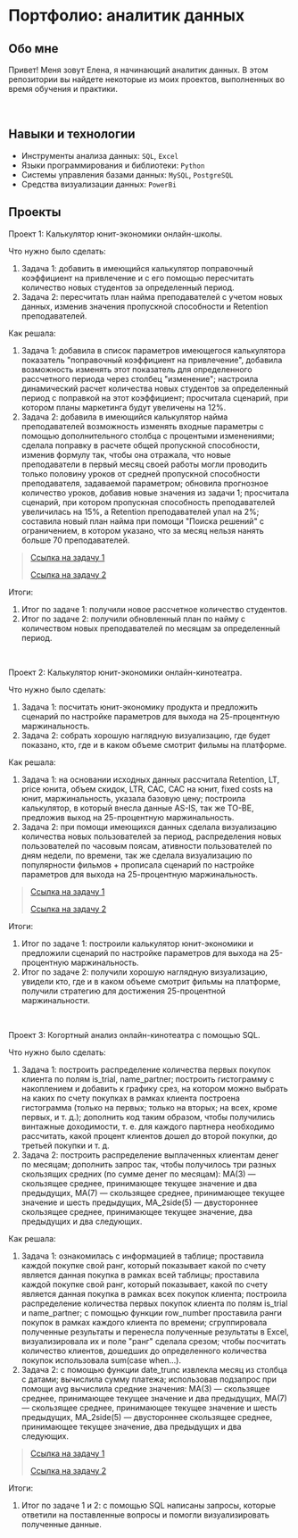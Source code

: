 # Портфолио: аналитик данных

## Обо мне

Привет! Меня зовут Елена, я начинающий аналитик данных. В этом репозитории вы найдете некоторые из моих проектов, выполненных во время обучения и практики.

<br>

## Навыки и технологии
- Инструменты анализа данных: ``SQL``, ``Excel``
- Языки программирования и библиотеки: ``Python``
- Системы управления базами данных: ``MySQL``, ``PostgreSQL``
- Средства визуализации данных: ``PowerBi``



## Проекты
<p> Проект 1: Калькулятор юнит-экономики онлайн-школы.</p>
<p> Что нужно было сделать:<p>
<ol>
 <li>Задача 1: добавить в имеющийся калькулятор поправочный коэффициент на привлечение и с его помощью пересчитать количество новых студентов за определенный период.</li>
 <li>Задача 2: пересчитать план найма преподавателей с учетом новых данных, изменив значения пропускной способности и Retention преподавателей.</li>
</ol>

<p>Как решала:<p>
<ol>
 <li>Задача 1: добавила в список параметров имеющегося калькулятора показатель "поправочный коэффициент на привлечение", добавила возможность изменять этот показатель для определенного рассчетного периода через столбец "изменение"; настроила динамический расчет количества новых студентов за определенный период с поправкой на этот коэффициент; просчитала сценарий, при котором планы маркетинга будут увеличены на 12%.</li>
 <li>Задача 2: добавила в имеющийся калькулятор найма преподавателей возможность изменять входные параметры с помощью дополнительного столбца с процентыми изменениями; сделала поправку в расчете общей пропускной способности, изменив формулу так, чтобы она отражала, что новые преподаватели в первый месяц своей работы могли проводить только половину уроков от средней пропускной способности преподавателя, задаваемой параметром; обновила прогнозное количество уроков, добавив новые значения из задачи 1; просчитала сценарий, при котором пропускная способность преподавателей увеличилась на 15%, а Retention преподавателей упал на 2%; составила новый план найма при помощи "Поиска решений" с ограничением, в котором указано, что за месяц нельзя нанять больше 70 преподавателей.</li>
</ol>

> <a href="https://joxi.ru/Dr80zRpHnMKBOr.jpg">Ссылка на задачу 1</a>
> 
> <a href="https://joxi.ru/4AkBXgDc1kj6g2.jpg">Ссылка на задачу 2</a>

<p>Итоги:<p>
<ol>
 <li>Итог по задаче 1: получили новое рассчетное количество студентов.</li>
 <li>Итог по задаче 2: получили обновленный план по найму с количеством новых преподавателей по месяцам за определенный период.</li>
</ol>
<br>

<p> Проект 2: Калькулятор юнит-экономики онлайн-кинотеатра.</p>
<p> Что нужно было сделать:<p>
<ol>
 <li>Задача 1: посчитать юнит-экономику продукта и предложить сценарий по настройке параметров для выхода на 25-процентную маржинальность.</li>
 <li>Задача 2: собрать хорошую наглядную визуализацию, где будет показано, кто, где и в каком объеме смотрит фильмы на платформе.</li>
</ol>

<p>Как решала:<p>
<ol>
 <li>Задача 1: на основании исходных данных рассчитала Retention, LT, price юнита, объем скидок, LTR, CAC, CAC на юнит, fixed costs на юнит, маржинальность, указала базовую цену; построила калькулятор, в который внесла данные AS-IS, так же TO-BE, предложив выход на 25-процентную маржинальность.</li>
 <li>Задача 2: при помощи имеющихся данных сделала визуализацию количества новых пользователей за период, распределения новых пользователей по часовым поясам, ативности пользователей по дням недели, по времени, так же сделала визуализацию по популярности фильмов + прописала сценарий по настройке параметров для выхода на 25-процентную маржинальность.</li>
</ol>

> <a href="https://joxi.ru/Vm6qjZEi0vKXVr.jpg">Ссылка на задачу 1</a>
> 
> <a href="https://docs.google.com/presentation/d/16APhowJa1AQm2_SW_LHZ8l6cmtWgQrn9NmXV-tnPIS8/edit#slide=id.g299fdca0979_1_92">Ссылка на задачу 2</a>

<p>Итоги:<p>
<ol>
 <li>Итог по задаче 1: построили калькулятор юнит-экономики и предложили сценарий по настройке параметров для выхода на 25-процентную маржинальность.</li>
 <li>Итог по задаче 2: получили хорошую наглядную визуализацию, увидели кто, где и в каком объеме смотрит фильмы на платформе, получили стратегию для достижения 25-процентной маржинальности.</li>
</ol>
<br>

<p> Проект 3: Когортный анализ онлайн-кинотеатра с помощью SQL.</p>
<p> Что нужно было сделать:<p>
<ol>
 <li>Задача 1: построить распределение количества первых покупок клиента по полям is_trial, name_partner; построить гистограмму с накоплением и добавить к графику срез, на котором можно выбрать на каких по счету покупках в рамках клиента построена гистограмма (только на первых; только на вторых; на всех, кроме первых, и т. д.); дополнить код таким образом, чтобы получились винтажные доходимости, т. е. для каждого партнера необходимо рассчитать, какой процент клиентов дошел до второй покупки, до третьей покупки и т. д.</li>
 <li>Задача 2: построить распределение выплаченных клиентам денег по месяцам; дополнить запрос так, чтобы получилось три разных скользящих средних (по сумме денег по месяцам): MA(3) — скользящее среднее, принимающее текущее значение и два предыдущих, MA(7) — скользящее среднее, принимающее текущее значение и шесть предыдущих, MA_2side(5) — двустороннее скользящее среднее, принимающее текущее значение, два предыдущих и два следующих.</li>
</ol>

<p>Как решала:<p>
<ol>
 <li>Задача 1: ознакомилась с информацией в таблице; проставила каждой покупке свой ранг, который показывает какой по счету является данная покупка в рамках всей таблицы; проставила каждой покупке свой ранг, который показывает, какой по счету является данная покупка в рамках всех покупок клиента; построила распределение количества первых покупок клиента по полям is_trial и name_partner; с помощью функции row_number проставила ранги покупок в рамках каждого клиента по времени; сгруппировала полученные результаты и перенесла полученные результаты в Excel, визуализировала их и поле "ранг" сделала срезом; чтобы посчитать количество клиентов, дошедших до определенного количества покупок использовала sum(case when...).</li>
 <li>Задача 2: с помощью функции date_trunc извлекла месяц из столбца с датами; вычислила сумму платежа; использовав подзапрос при помощи avg вычислила средние значения: MA(3) — скользящее среднее, принимающее текущее значение и два предыдущих, MA(7) — скользящее среднее, принимающее текущее значение и шесть предыдущих, MA_2side(5) — двустороннее скользящее среднее, принимающее текущее значение, два предыдущих и два следующих.</li>
</ol>

> <a href="https://docs.google.com/document/d/10k4sQ_ta87gzf7HwZmI441TL8DNGDvCn-Pc3vrpSuwA/edit?usp=sharing">Ссылка на задачу 1</a>
> 
> <a href="https://docs.google.com/document/d/1T5XNrnTCs1ehd--Cl9i1EfquT7jgWRiGkrvsY7aMkJE/edit?usp=sharing">Ссылка на задачу 2</a>

<p>Итоги:<p>
<ol>
 <li>Итог по задаче 1 и 2: с помощью SQL написаны запросы, которые ответили на поставленные вопросы и помогли визуализировать полученные данные.</li>
</ol>
<br>










